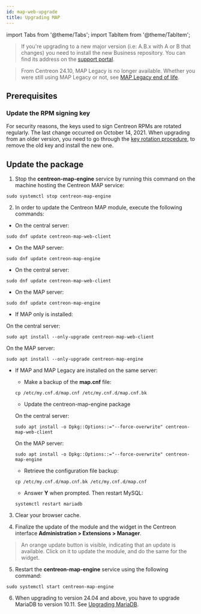 ```yaml
---
id: map-web-upgrade
title: Upgrading MAP
---
```

import Tabs from '@theme/Tabs';
import TabItem from '@theme/TabItem';

> If you're upgrading to a new major version (i.e: A.B.x with A or B that
> changes) you need to install the new Business
> repository. You can find its address on the [support portal](https://support.centreon.com/hc/en-us/categories/10341239833105-Repositories).

> From Centreon 24.10, MAP Legacy is no longer available. Whether you were still using MAP Legacy or not, see [MAP Legacy end of life](https://docs.centreon.com/docs/graph-views/map-legacy-eol/).

## Prerequisites

### Update the RPM signing key

For security reasons, the keys used to sign Centreon RPMs are rotated regularly. The last change occurred on October 14, 2021. When upgrading from an older version, you need to go through the [key rotation procedure](../security/key-rotation.md#existing-installation), to remove the old key and install the new one.

## Update the package

1. Stop the **centreon-map-engine** service by running this command on the machine hosting the Centreon MAP service:
 
  ```shell
  sudo systemctl stop centreon-map-engine
  ```

2. In order to update the Centreon MAP module, execute the
following commands:

<Tabs groupId="sync">
<TabItem value="Alma / RHEL / Oracle Linux 8" label="Alma / RHEL / Oracle Linux 8">

 - On the central server:
 
 ``` shell
 sudo dnf update centreon-map-web-client
 ```
 
 - On the MAP server:
 ``` shell
 sudo dnf update centreon-map-engine
 ```

</TabItem>
<TabItem value="Alma / RHEL / Oracle Linux 9" label="Alma / RHEL / Oracle Linux 9">

 - On the central server:
 
 ``` shell
 sudo dnf update centreon-map-web-client
 ```
 
 - On the MAP server:
 ``` shell
 sudo dnf update centreon-map-engine
 ```

</TabItem>
<TabItem value="Debian 12" label="Debian 12">

 - If MAP only is installed:
 
 On the central server:

 ``` shell
 sudo apt install --only-upgrade centreon-map-web-client
 ```
  
 On the MAP server:
 
 ``` shell
 sudo apt install --only-upgrade centreon-map-engine
 ```
 
 - If MAP and MAP Legacy are installed on the same server:
   
   - Make a backup of the **map.cnf** file:
    
    ```shell
    cp /etc/my.cnf.d/map.cnf /etc/my.cnf.d/map.cnf.bk
    ```

   - Update the centreon-map-engine package
    
    On the central server:
    
    ``` shell
    sudo apt install -o Dpkg::Options::="--force-overwrite" centreon-map-web-client
    ```
    
    On the MAP server:
    
    ``` shell
    sudo apt install -o Dpkg::Options::="--force-overwrite" centreon-map-engine
    ```
    
   - Retrieve the configuration file backup:
   
    ```shell
    cp /etc/my.cnf.d/map.cnf.bk /etc/my.cnf.d/map.cnf
    ```

   - Answer **Y** when prompted. Then restart MySQL:
   
    ```shell
    systemctl restart mariadb
    ```

</TabItem>
</Tabs>

3. Clear your browser cache.

4. Finalize the update of the module and the widget in the Centreon interface **Administration > Extensions > Manager**.

 > An orange update button is visible, indicating that an update is available. Click on it to update the module, and do the same for the widget.

5. Restart the **centreon-map-engine** service using the following command:
 
  ```shell
  sudo systemctl start centreon-map-engine
  ```

6. When upgrading to version 24.04 and above, you have to upgrade MariaDB to version 10.11. See [Upgrading MariaDB](../upgrade/upgrade-mariadb.md).
